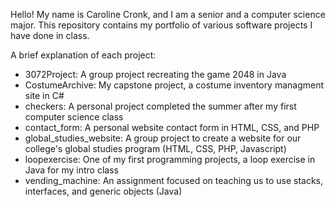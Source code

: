 Hello! My name is Caroline Cronk, and I am a senior and a computer science major. This repository contains my portfolio of various software projects I have done in class.

A brief explanation of each project:
  - 3072Project: A group project recreating the game 2048 in Java
  - CostumeArchive: My capstone project, a costume inventory managment site in C#
  - checkers: A personal project completed the summer after my first computer science class
  - contact_form: A personal website contact form in HTML, CSS, and PHP
  - global_studies_website: A group project to create a website for our college's global studies program (HTML, CSS, PHP, Javascript)
  - loopexercise: One of my first programming projects, a loop exercise in Java for my intro class
  - vending_machine: An assignment focused on teaching us to use stacks, interfaces, and generic objects (Java)
